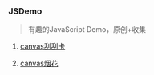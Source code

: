 ### JSDemo

> 有趣的JavaScript Demo，原创+收集

1. [canvas刮刮卡](pages/ScratchCard.html)

2. [canvas烟花](pages/Fireworks.html)

   

   

   

